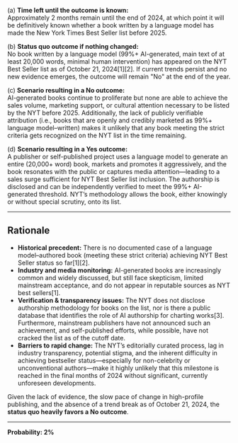 (a) **Time left until the outcome is known:**  
Approximately 2 months remain until the end of 2024, at which point it will be definitively known whether a book written by a language model has made the New York Times Best Seller list before 2025.

(b) **Status quo outcome if nothing changed:**  
No book written by a language model (99%+ AI-generated, main text of at least 20,000 words, minimal human intervention) has appeared on the NYT Best Seller list as of October 21, 2024[1][2]. If current trends persist and no new evidence emerges, the outcome will remain "No" at the end of the year.

(c) **Scenario resulting in a No outcome:**  
AI-generated books continue to proliferate but none are able to achieve the sales volume, marketing support, or cultural attention necessary to be listed by the NYT before 2025. Additionally, the lack of publicly verifiable attribution (i.e., books that are openly and credibly marketed as 99%+ language model–written) makes it unlikely that any book meeting the strict criteria gets recognized on the NYT list in the time remaining.

(d) **Scenario resulting in a Yes outcome:**  
A publisher or self-published project uses a language model to generate an entire (20,000+ word) book, markets and promotes it aggressively, and the book resonates with the public or captures media attention—leading to a sales surge sufficient for NYT Best Seller list inclusion. The authorship is disclosed and can be independently verified to meet the 99%+ AI-generated threshold. NYT’s methodology allows the book, either knowingly or without special scrutiny, onto its list.

---

## Rationale

- **Historical precedent:** There is no documented case of a language model–authored book (meeting these strict criteria) achieving NYT Best Seller status so far[1][2].  
- **Industry and media monitoring:** AI-generated books are increasingly common and widely discussed, but still face skepticism, limited mainstream acceptance, and do not appear in reputable sources as NYT best sellers[1].  
- **Verification & transparency issues:** The NYT does not disclose authorship methodology for books on the list, nor is there a public database that identifies the role of AI authorship for charting works[3]. Furthermore, mainstream publishers have not announced such an achievement, and self-published efforts, while possible, have not cracked the list as of the cutoff date.
- **Barriers to rapid change:** The NYT’s editorially curated process, lag in industry transparency, potential stigma, and the inherent difficulty in achieving bestseller status—especially for non-celebrity or unconventional authors—make it highly unlikely that this milestone is reached in the final months of 2024 without significant, currently unforeseen developments.

Given the lack of evidence, the slow pace of change in high-profile publishing, and the absence of a trend break as of October 21, 2024, the **status quo heavily favors a No outcome**.

---

**Probability: 2%**